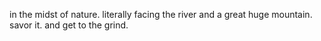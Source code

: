 in the midst of nature.
literally facing the river and a great huge mountain.
savor it. and get to the grind.